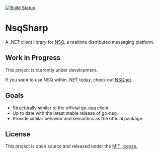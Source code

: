 [![Build Status](https://travis-ci.org/judwhite/NsqSharp.svg?branch=master)](https://travis-ci.org/judwhite/NsqSharp)

NsqSharp
========

A .NET client library for [NSQ](https://github.com/bitly/nsq), a realtime distributed messaging platform.

## Work in Progress

This project is currently under development.

If you want to use NSQ within .NET today, check out [NSQnet](https://github.com/ClothesHorse/NSQnet).

## Goals
- Structurally similar to the official [go-nsq](https://github.com/bitly/go-nsq) client.
- Up to date with the latest stable release of go-nsq.
- Provide similar behavior and semantics as the official package.

## License

This project is open source and released under the [MIT license.](LICENSE)